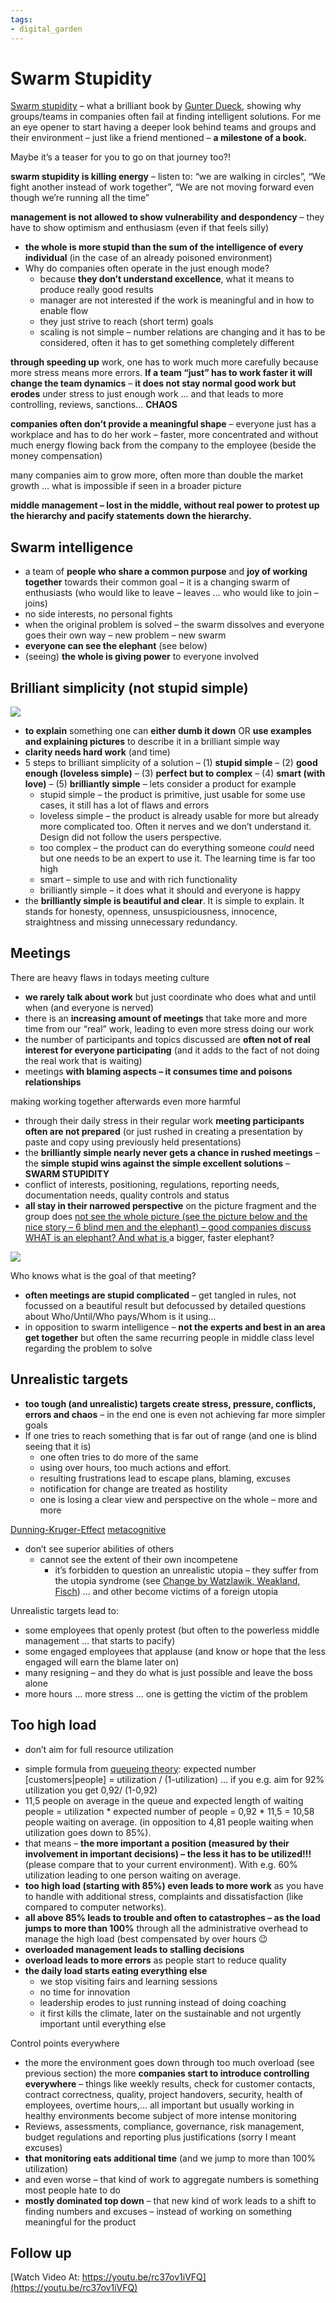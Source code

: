```yaml
---
tags: 
- digital_garden
---
```

# Swarm Stupidity

[Swarm stupidity](http://www.amazon.de/gp/product/B00QB770V8/ref=dp-kindle-redirect?ie=UTF8&btkr=1) – what a brilliant book by [Gunter Dueck](http://www.omnisophie.com/), showing why groups/teams in companies often fail at finding intelligent solutions. For me an eye opener to start having a deeper look behind teams and groups and their environment – just like a friend mentioned – **a milestone of a book.**

Maybe it’s a teaser for you to go on that journey too?!

**swarm stupidity is killing energy** – listen to: “we are walking in circles”, “We fight another instead of work together”, “We are not moving forward even though we’re running all the time”

**management is not allowed to show vulnerability and despondency** – they have to show optimism and enthusiasm (even if that feels silly)
+ **the whole is more stupid than the sum of the intelligence of every individual** (in the case of an already poisoned environment)
+ Why do companies often operate in the just enough mode?
	+ because **they don’t understand excellence**, what it means to produce really good results
	+ manager are not interested if the work is meaningful and in how to enable flow 
	+ they just strive to reach (short term) goals
	+ scaling is not simple – number relations are changing and it has to be considered, often it has to get something completely different

**through speeding up** work, one has to work much more carefully because more stress means more errors. **If a team “just” has to work faster it will change the team dynamics** – **it does not stay normal good work but erodes** under stress to just enough work … and that leads to more controlling, reviews, sanctions… **CHAOS**

**companies often don’t provide a meaningful shape** – everyone just has a workplace and has to do her work – faster, more concentrated and without much energy flowing back from the company to the employee (beside the money compensation)

many companies aim to grow more, often more than double the market growth … what is impossible if seen in a broader picture

**middle management – lost in the middle, without real power to protest up the hierarchy and pacify statements down the hierarchy.**

## Swarm intelligence
- a team of **people who share a common purpose** and **joy of working together** towards their common goal – it is a changing swarm of enthusiasts (who would like to leave – leaves … who would like to join – joins)
- no side interests, no personal fights
- when the original problem is solved – the swarm dissolves and everyone goes their own way – new problem – new swarm
- **everyone can see the elephant** (see below)
- (seeing) **the whole is giving power** to everyone involved

## Brilliant simplicity (not stupid simple)
![](Aspose.Words.7b83db3b-18cb-4539-9523-08e8b5fb6edb.006.png)

- **to explain** something one can **either dumb it down** OR **use examples and explaining pictures** to describe it in a brilliant simple way
- **clarity needs hard work** (and time)
- 5 steps to brilliant simplicity of a solution –  (1) **stupid simple** –  (2) **good enough (loveless simple)** – (3) **perfect but to complex** – (4) **smart (with love)** – (5) **brilliantly simple**  – lets consider a product for example
	- stupid simple – the product is primitive, just usable for some use cases, it still has a lot of flaws and errors
	- loveless simple – the product is already usable for more but already more complicated too. Often it nerves and we don’t understand it. Design did not follow the users perspective.
	- too complex – the product can do everything someone *could* need but one needs to be an expert to use it. The learning time is far too high
	- smart – simple to use and with rich functionality
	- brilliantly simple – it does what it should and everyone is happy
- the **brilliantly simple is beautiful and clear**. It is simple to explain. It stands for honesty, openness, unsuspiciousness, innocence, straightness and missing unnecessary redundancy.

## Meetings
There are heavy flaws in todays meeting culture

- **we rarely talk about work** but just coordinate who does what and until when (and everyone is nerved)
- there is an **increasing amount of meetings** that take more and more time from our “real” work, leading to even more stress doing our work
- the number of participants and topics discussed are **often not of real interest for everyone participating** (and it adds to the fact of not doing the real work that is waiting)
- meetings **with blaming aspects – it consumes time and poisons relationships**

making working together afterwards even more harmful
+ through their daily stress in their regular work **meeting participants often are not prepared** (or just rushed in creating a presentation by paste and copy using previously held presentations)
+ the **brilliantly simple nearly never gets a chance in rushed meetings** – the **simple stupid wins against the simple excellent solutions** – **SWARM STUPIDITY**
+ conflict of interests, positioning, regulations, reporting needs, documentation needs, quality controls and status
+ **all stay in their narrowed perspective** on the picture fragment and the group does [not see the whole picture (see the picture below and the nice story – 6 blind men and the elephant) – good companies discuss WHAT is an elephant? And what is ](https://en.wikipedia.org/wiki/Blind_men_and_an_elephant)a bigger, faster elephant?

![](Aspose.Words.7b83db3b-18cb-4539-9523-08e8b5fb6edb.008.jpeg)

Who knows what is the goal of that meeting?

- **often meetings are stupid complicated** – get tangled in rules, not focussed on a beautiful result but defocussed by detailed questions about Who/Until/Who pays/Whom is it using…
- in opposition to swarm intelligence – **not the experts and best in an area get together** but often the same recurring people in middle class level regarding the problem to solve

## Unrealistic targets
- **too tough (and unrealistic) targets create stress, pressure, conflicts, errors and chaos** – in the end one is even not achieving far more simpler goals
- If one tries to reach something that is far out of range (and one is blind seeing that it is)
	- one often tries to do more of the same
	- using over hours,  too much actions and effort.
	- resulting frustrations lead to escape plans, blaming, excuses
	- notification for change are treated as hostility
	- one is losing a clear view and perspective on the whole – more and more

[Dunning-Kruger-Effect](https://en.wikipedia.org/wiki/Dunning%E2%80%93Kruger_effect) [metacognitive](https://en.wikipedia.org/wiki/Metacognition) 

- don’t see superior abilities of others
  - cannot see the extent of their own incompetene
    - it’s forbidden to question an unrealistic utopia – they suffer from the utopia syndrome (see [Change by Watzlawik, Weakland, Fisch](http://www.amazon.de/gp/product/B00VUMSR16/ref=dp-kindle-redirect?ie=UTF8&btkr=1)) … and other become victims of a foreign utopia

Unrealistic targets lead to:
+ some employees that openly protest (but often to the powerless middle management … that starts to pacify)
+ some engaged employees that applause (and know or hope that the less engaged will earn the blame later on)
+ many resigning – and they do what is just possible and leave the boss alone
+ more hours … more stress … one is getting the victim of the problem

## Too high load
+ don’t aim for full resource utilization
- simple formula from [queueing theory](https://en.wikibooks.org/wiki/Fundamentals_of_Transportation/Queueing): expected number [customers|people] = utilization / (1-utilization)  … if you e.g. aim for 92% utilization you get 0,92/ (1-0,92)
- 11,5 people on average in the queue and expected length of waiting people = utilization \* expected number of people = 0,92 \* 11,5 = 10,58 people waiting on average.  (in opposition to 4,81 people waiting when utilization goes down to 85%).
- that means – **the more important a position (measured by their involvement in important decisions) – the less it has to be utilized!!!** (please compare that to your current environment). With e.g. 60% utilization leading to one person waiting on average.
- **too high load (starting with 85%) even leads to more work** as you have to handle with additional stress, complaints and dissatisfaction (like compared to computer networks).
- **all above 85% leads to trouble and often to catastrophes – as the load jumps to more than 100%** through all the administrative overhead to manage the high load (best compensated by over hours 😉
- **overloaded management leads to stalling decisions**
- **overload leads to more errors** as people start to reduce quality
- **the daily load starts eating everything else**
	- we stop visiting fairs and learning sessions  
	- no time for innovation
	- leadership erodes to just running instead of doing coaching 
	- it first kills the climate, later on the sustainable and not urgently important until everything else

Control points everywhere
+ the more the environment goes down through too much overload (see previous section) the more **companies start to introduce controlling everywhere** – things like weekly results, check for customer contacts, contract correctness, quality, project handovers, security, health of employees, overtime hours,… all important but usually working in healthy environments become subject of more intense monitoring
+ Reviews, assessments, compliance, governance, risk management, budget regulations and reporting plus justifications (sorry I meant excuses)
+ **that monitoring eats additional time** (and we jump to more than 100% utilization)
+ and even worse – that kind of work to aggregate numbers is something most people hate to do
+ **mostly dominated top down** – that new kind of work leads to a shift to finding numbers and excuses – instead of working on something meaningful for the product


## Follow up

[Watch Video At: https://youtu.be/rc37ov1iVFQ](https://youtu.be/rc37ov1iVFQ)
